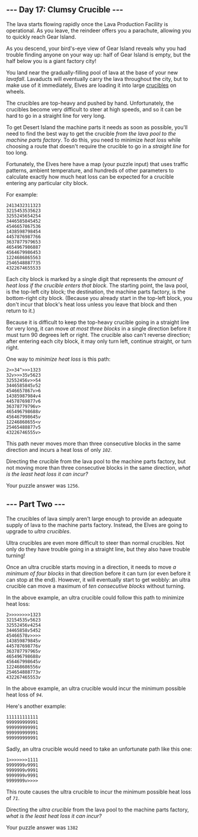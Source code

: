 <article class="day-desc"><h2>--- Day 17: Clumsy Crucible ---</h2><p>The lava starts flowing rapidly once the Lava Production Facility is operational. As you <span title="see you soon?">leave</span>, the reindeer offers you a parachute, allowing you to quickly reach Gear Island.</p>
<p>As you descend, your bird's-eye view of Gear Island reveals why you had trouble finding anyone on your way up: half of Gear Island is empty, but the half below you is a giant factory city!</p>
<p>You land near the gradually-filling pool of lava at the base of your new <em>lavafall</em>. Lavaducts will eventually carry the lava throughout the city, but to make use of it immediately, Elves are loading it into large <a href="https://en.wikipedia.org/wiki/Crucible" target="_blank">crucibles</a> on wheels.</p>
<p>The crucibles are top-heavy and pushed by hand. Unfortunately, the crucibles become very difficult to steer at high speeds, and so it can be hard to go in a straight line for very long.</p>
<p>To get Desert Island the machine parts it needs as soon as possible, you'll need to find the best way to get the crucible <em>from the lava pool to the machine parts factory</em>. To do this, you need to minimize <em>heat loss</em> while choosing a route that doesn't require the crucible to go in a <em>straight line</em> for too long.</p>
<p>Fortunately, the Elves here have a map (your puzzle input) that uses traffic patterns, ambient temperature, and hundreds of other parameters to calculate exactly how much heat loss can be expected for a crucible entering any particular city block.</p>
<p>For example:</p>
<pre><code>2413432311323
3215453535623
3255245654254
3446585845452
4546657867536
1438598798454
4457876987766
3637877979653
4654967986887
4564679986453
1224686865563
2546548887735
4322674655533
</code></pre>
<p>Each city block is marked by a single digit that represents the <em>amount of heat loss if the crucible enters that block</em>. The starting point, the lava pool, is the top-left city block; the destination, the machine parts factory, is the bottom-right city block. (Because you already start in the top-left block, you don't incur that block's heat loss unless you leave that block and then return to it.)</p>
<p>Because it is difficult to keep the top-heavy crucible going in a straight line for very long, it can move <em>at most three blocks</em> in a single direction before it must turn 90 degrees left or right. The crucible also can't reverse direction; after entering each city block, it may only turn left, continue straight, or turn right.</p>
<p>One way to <em>minimize heat loss</em> is this path:</p>
<pre><code>2<em>&gt;</em><em>&gt;</em>34<em>^</em><em>&gt;</em><em>&gt;</em><em>&gt;</em>1323
32<em>v</em><em>&gt;</em><em>&gt;</em><em>&gt;</em>35<em>v</em>5623
32552456<em>v</em><em>&gt;</em><em>&gt;</em>54
3446585845<em>v</em>52
4546657867<em>v</em><em>&gt;</em>6
14385987984<em>v</em>4
44578769877<em>v</em>6
36378779796<em>v</em><em>&gt;</em>
465496798688<em>v</em>
456467998645<em>v</em>
12246868655<em>&lt;</em><em>v</em>
25465488877<em>v</em>5
43226746555<em>v</em><em>&gt;</em>
</code></pre>
<p>This path never moves more than three consecutive blocks in the same direction and incurs a heat loss of only <code><em>102</em></code>.</p>
<p>Directing the crucible from the lava pool to the machine parts factory, but not moving more than three consecutive blocks in the same direction, <em>what is the least heat loss it can incur?</em></p>
</article>
<p>Your puzzle answer was <code>1256</code>.</p><article class="day-desc"><h2 id="part2">--- Part Two ---</h2><p>The crucibles of lava simply aren't large enough to provide an adequate supply of lava to the machine parts factory. Instead, the Elves are going to upgrade to <em>ultra crucibles</em>.</p>
<p>Ultra crucibles are even more difficult to steer than normal crucibles. Not only do they have trouble going in a straight line, but they also have trouble turning!</p>
<p>Once an ultra crucible starts moving in a direction, it needs to move <em>a minimum of four blocks</em> in that direction before it can turn (or even before it can stop at the end). However, it will eventually start to get wobbly: an ultra crucible can move a maximum of <em>ten consecutive blocks</em> without turning.</p>
<p>In the above example, an ultra crucible could follow this path to minimize heat loss:</p>
<pre><code>2<em>&gt;</em><em>&gt;</em><em>&gt;</em><em>&gt;</em><em>&gt;</em><em>&gt;</em><em>&gt;</em><em>&gt;</em>1323
32154535<em>v</em>5623
32552456<em>v</em>4254
34465858<em>v</em>5452
45466578<em>v</em><em>&gt;</em><em>&gt;</em><em>&gt;</em><em>&gt;</em>
143859879845<em>v</em>
445787698776<em>v</em>
363787797965<em>v</em>
465496798688<em>v</em>
456467998645<em>v</em>
122468686556<em>v</em>
254654888773<em>v</em>
432267465553<em>v</em>
</code></pre>
<p>In the above example, an ultra crucible would incur the minimum possible heat loss of <code><em>94</em></code>.</p>
<p>Here's another example:</p>
<pre><code>111111111111
999999999991
999999999991
999999999991
999999999991
</code></pre>
<p>Sadly, an ultra crucible would need to take an unfortunate path like this one:</p>
<pre><code>1<em>&gt;</em><em>&gt;</em><em>&gt;</em><em>&gt;</em><em>&gt;</em><em>&gt;</em><em>&gt;</em>1111
9999999<em>v</em>9991
9999999<em>v</em>9991
9999999<em>v</em>9991
9999999<em>v</em><em>&gt;</em><em>&gt;</em><em>&gt;</em><em>&gt;</em>
</code></pre>
<p>This route causes the ultra crucible to incur the minimum possible heat loss of <code><em>71</em></code>.</p>
<p>Directing the <em>ultra crucible</em> from the lava pool to the machine parts factory, <em>what is the least heat loss it can incur?</em></p>
</article>
<p>Your puzzle answer was <code>1382</code>